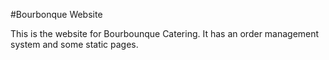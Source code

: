 #Bourbonque Website

This is the website for Bourbounque Catering. It has an order management system and some static pages.